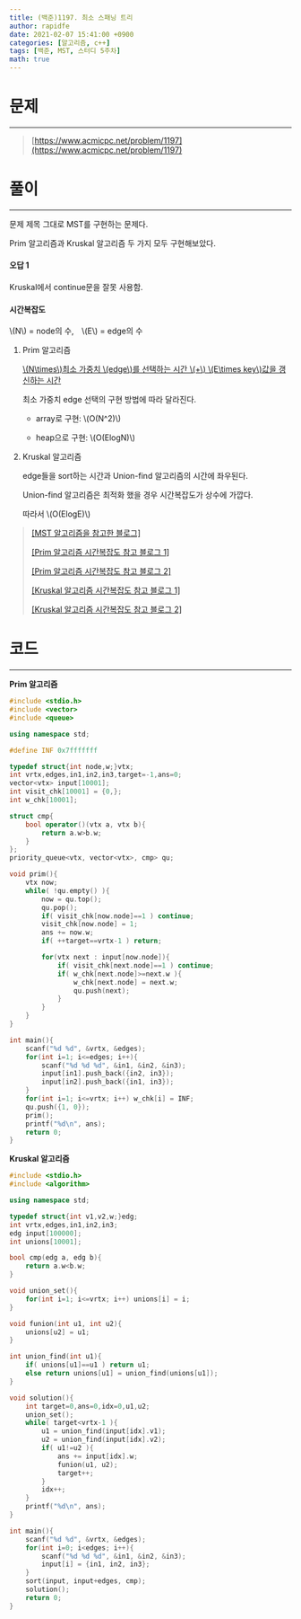 ```yaml
---
title: (백준)1197. 최소 스패닝 트리
author: rapidfe
date: 2021-02-07 15:41:00 +0900
categories: [알고리즘, c++]
tags: [백준, MST, 스터디 5주차]
math: true
---
```


# **문제**

---

> [https://www.acmicpc.net/problem/1197](https://www.acmicpc.net/problem/1197)



# **풀이**

---

문제 제목 그대로 MST를 구현하는 문제다.

Prim 알고리즘과 Kruskal 알고리즘 두 가지 모두 구현해보았다.

#### **오답 1**

Kruskal에서 continue문을 잘못 사용함.

#### **시간복잡도**

\\(N\\) = node의 수,　\\(E\\) = edge의 수

1. Prim 알고리즘

   <u>\\(N\times\\)최소 가중치 \\(edge\\)를 선택하는 시간  \\(+\\)  \\(E\times key\\)값을 갱신하는 시간</u>

   최소 가중치 edge 선택의 구현 방법에 따라 달라진다.

   - array로 구현: \\(O(N^2)\\)

   - heap으로 구현: \\(O(ElogN)\\)

2. Kruskal 알고리즘

   edge들을 sort하는 시간과 Union-find 알고리즘의 시간에 좌우된다.

   Union-find 알고리즘은 최적화 했을 경우 시간복잡도가 상수에 가깝다.

   따라서 \\(O(ElogE)\\)

> [[MST 알고리즘을 참고한 블로그]](https://gmlwjd9405.github.io/2018/08/28/algorithm-mst.html)
>
> [[Prim 알고리즘 시간복잡도 참고 블로그 1]](https://victorydntmd.tistory.com/102)
>
> [[Prim 알고리즘 시간복잡도 참고 블로그 2]](https://www.weeklyps.com/entry/%ED%94%84%EB%A6%BC-%EC%95%8C%EA%B3%A0%EB%A6%AC%EC%A6%98-Prims-algorithm)
>
> [[Kruskal 알고리즘 시간복잡도 참고 블로그 1]](https://muang-kim.tistory.com/140)
>
> [[Kruskal 알고리즘 시간복잡도 참고 블로그 2]](https://hibee.tistory.com/300)



# **코드**

---

**Prim 알고리즘**

```c++
#include <stdio.h>
#include <vector>
#include <queue>

using namespace std;

#define INF 0x7fffffff

typedef struct{int node,w;}vtx;
int vrtx,edges,in1,in2,in3,target=-1,ans=0;
vector<vtx> input[10001];
int visit_chk[10001] = {0,};
int w_chk[10001];

struct cmp{
    bool operator()(vtx a, vtx b){
        return a.w>b.w;
    }
};
priority_queue<vtx, vector<vtx>, cmp> qu;

void prim(){
    vtx now;
    while( !qu.empty() ){
        now = qu.top();
        qu.pop();
        if( visit_chk[now.node]==1 ) continue;
        visit_chk[now.node] = 1;
        ans += now.w;
        if( ++target==vrtx-1 ) return;

        for(vtx next : input[now.node]){
            if( visit_chk[next.node]==1 ) continue;
            if( w_chk[next.node]>=next.w ){
                w_chk[next.node] = next.w;
                qu.push(next);
            }
        }
    }
}

int main(){
    scanf("%d %d", &vrtx, &edges);
    for(int i=1; i<=edges; i++){
        scanf("%d %d %d", &in1, &in2, &in3);
        input[in1].push_back({in2, in3});
        input[in2].push_back({in1, in3});
    }
    for(int i=1; i<=vrtx; i++) w_chk[i] = INF;
    qu.push({1, 0});
    prim();
    printf("%d\n", ans);
    return 0;
}
```

**Kruskal 알고리즘**

```c++
#include <stdio.h>
#include <algorithm>

using namespace std;

typedef struct{int v1,v2,w;}edg;
int vrtx,edges,in1,in2,in3;
edg input[100000];
int unions[10001];

bool cmp(edg a, edg b){
    return a.w<b.w;
}

void union_set(){
    for(int i=1; i<=vrtx; i++) unions[i] = i;
}

void funion(int u1, int u2){
    unions[u2] = u1;
}

int union_find(int u1){
    if( unions[u1]==u1 ) return u1;
    else return unions[u1] = union_find(unions[u1]);
}

void solution(){
    int target=0,ans=0,idx=0,u1,u2;
    union_set();
    while( target<vrtx-1 ){
        u1 = union_find(input[idx].v1);
        u2 = union_find(input[idx].v2);
        if( u1!=u2 ){
            ans += input[idx].w;
            funion(u1, u2);
            target++;
        }
        idx++;
    }
    printf("%d\n", ans);
}

int main(){
    scanf("%d %d", &vrtx, &edges);
    for(int i=0; i<edges; i++){
        scanf("%d %d %d", &in1, &in2, &in3);
        input[i] = {in1, in2, in3};
    }
    sort(input, input+edges, cmp);
    solution();
    return 0;
}
```


